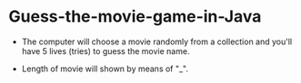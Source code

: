 # Guess-the-movie-game-in-Java
* The computer will choose a movie randomly from a collection and you'll have 5 lives (tries) to guess the movie name.

* Length of movie will shown by means of  "_".

